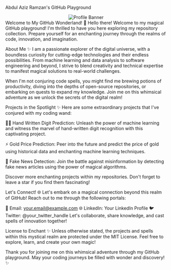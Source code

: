 Abdul Aziz Ramzan's GitHub Playground
<div align="center">
  <img src="https://github.com/alzx1/alzx1/blob/main/assets/profile-banner.png" alt="Profile Banner">
</div>
Welcome to My GitHub Wonderland! 🌟
Hello there! Welcome to my magical GitHub playground! I'm thrilled to have you here exploring my repository collection. Prepare yourself for an enchanting journey through the realms of code, innovation, and imagination.

About Me ✨
I am a passionate explorer of the digital universe, with a boundless curiosity for cutting-edge technologies and their endless possibilities. From machine learning and data analysis to software engineering and beyond, I strive to blend creativity and technical expertise to manifest magical solutions to real-world challenges.

When I'm not conjuring code spells, you might find me brewing potions of productivity, diving into the depths of open-source repositories, or embarking on quests to expand my knowledge. Join me on this whimsical adventure as we unlock the secrets of the digital realm!

Projects in the Spotlight ✨
Here are some extraordinary projects that I've conjured with my coding wand:

🧙‍♀️ Hand Written Digit Prediction: Unleash the power of machine learning and witness the marvel of hand-written digit recognition with this captivating project.

⚡️ Gold Price Prediction: Peer into the future and predict the price of gold using historical data and enchanting machine learning techniques.

📰 Fake News Detection: Join the battle against misinformation by detecting fake news articles using the power of magical algorithms.

Discover more enchanting projects within my repositories. Don't forget to leave a star if you find them fascinating!

Let's Connect! 🌐
Let's embark on a magical connection beyond this realm of GitHub! Reach out to me through the following portals:

📧 Email: your.email@example.com
🌐 LinkedIn: Your LinkedIn Profile
🐦 Twitter: @your_twitter_handle
Let's collaborate, share knowledge, and cast spells of innovation together!

License to Enchant ✨
Unless otherwise stated, the projects and spells within this mystical realm are protected under the MIT License. Feel free to explore, learn, and create your own magic!

Thank you for joining me on this whimsical adventure through my GitHub playground. May your coding journeys be filled with wonder and discovery! ✨
